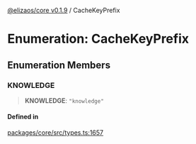 [@elizaos/core v0.1.9](../index.md) / CacheKeyPrefix

# Enumeration: CacheKeyPrefix

## Enumeration Members

### KNOWLEDGE

> **KNOWLEDGE**: `"knowledge"`

#### Defined in

[packages/core/src/types.ts:1657](https://github.com/lggg123/eliza/blob/main/packages/core/src/types.ts#L1657)
